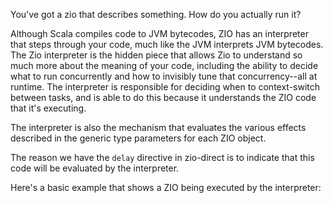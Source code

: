 You've got a zio that describes something. How do you actually run it?

Although Scala compiles code to JVM bytecodes, ZIO has an interpreter that steps through your code, much like the JVM interprets JVM bytecodes. The Zio interpreter is the hidden piece that allows Zio to understand so much more about the meaning of your code, including the ability to decide what to run concurrently and how to invisibly tune that concurrency--all at runtime. The interpreter is responsible for deciding when to context-switch between tasks, and is able to do this because it understands the ZIO code that it's executing.

The interpreter is also the mechanism that evaluates the various effects described in the generic type parameters for each ZIO object.

The reason we have the `delay` directive in zio-direct is to indicate that this code will be evaluated by the interpreter.

Here's a basic example that shows a ZIO being executed by the interpreter:
